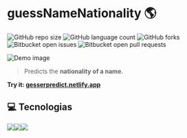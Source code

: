 # guessNameNationality 🌎

![GitHub repo size](https://img.shields.io/github/repo-size/matheusgesser/guessNameNationality?style=for-the-badge)
![GitHub language count](https://img.shields.io/github/languages/count/matheusgesser/guessNameNationality?style=for-the-badge)
![GitHub forks](https://img.shields.io/github/forks/matheusgesser/guessNameNationality?style=for-the-badge)
![Bitbucket open issues](https://img.shields.io/bitbucket/issues/matheusgesser/guessNameNationality?style=for-the-badge)
![Bitbucket open pull requests](https://img.shields.io/bitbucket/pr-raw/matheusgesser/guessNameNationality?style=for-the-badge)

<img src="https://i.imgur.com/CdY3Nly.png" alt="Demo image">

> Predicts the **nationality of a name**.

**Try it: <a href="https://gesserpredict.netlify.app/">gesserpredict.netlify.app</a>**

## 💻 **Tecnologias**

<img src='https://img.shields.io/badge/JavaScript-F7DF1E?style=for-the-badge&logo=javascript&logoColor=black' /><img src='https://img.shields.io/badge/HTML5-E34F26?style=for-the-badge&logo=html5&logoColor=white' /><img src='https://img.shields.io/badge/CSS3-1572B6?style=for-the-badge&logo=css3&logoColor=white' />
